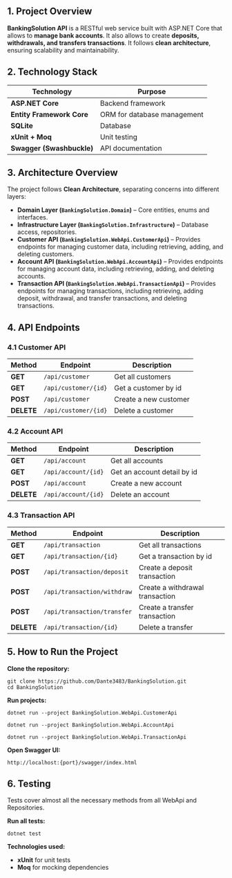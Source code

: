 ## **1. Project Overview**

**BankingSolution API** is a RESTful web service built with ASP.NET Core that allows to **manage bank accounts**. It also allows to create **deposits, withdrawals, and transfers transactions**. It follows **clean architecture**, ensuring scalability and maintainability.

## **2. Technology Stack**

| Technology                | Purpose                     |
| ------------------------- | --------------------------- |
| **ASP.NET Core**          | Backend framework           |
| **Entity Framework Core** | ORM for database management |
| **SQLite**                | Database                    |
| **xUnit + Moq**           | Unit testing                |
| **Swagger (Swashbuckle)** | API documentation           |

## **3. Architecture Overview**

The project follows **Clean Architecture**, separating concerns into different layers:

- **Domain Layer (`BankingSolution.Domain`)** – Core entities, enums and interfaces.
- **Infrastructure Layer (`BankingSolution.Infrastructure`)** – Database access, repositories.
- **Customer API (`BankingSolution.WebApi.CustomerApi`)** – Provides endpoints for managing customer data, including retrieving, adding, and deleting customers.
- **Account API (`BankingSolution.WebApi.AccountApi`)** – Provides endpoints for managing account data, including retrieving, adding, and deleting accounts.
- **Transaction API (`BankingSolution.WebApi.TransactionApi`)** – Provides endpoints for managing transactions, including retrieving, adding deposit, withdrawal, and transfer transactions, and deleting transactions.

## **4. API Endpoints**

### **4.1 Customer API**

| Method     | Endpoint             | Description           |
| ---------- | -------------------- | --------------------- |
| **GET**    | `/api/customer`      | Get all customers     |
| **GET**    | `/api/customer/{id}` | Get a customer by id  |
| **POST**   | `/api/customer`      | Create a new customer |
| **DELETE** | `/api/customer/{id}` | Delete a customer     |

### **4.2 Account API**

| Method     | Endpoint            | Description                 |
| ---------- | ------------------- | --------------------------- |
| **GET**    | `/api/account`      | Get all accounts            |
| **GET**    | `/api/account/{id}` | Get an account detail by id |
| **POST**   | `/api/account`      | Create a new account        |
| **DELETE** | `/api/account/{id}` | Delete an account           |

### **4.3 Transaction API**

| Method     | Endpoint                    | Description                     |
| ---------- | --------------------------- | ------------------------------- |
| **GET**    | `/api/transaction`          | Get all transactions            |
| **GET**    | `/api/transaction/{id}`     | Get a transaction by id         |
| **POST**   | `/api/transaction/deposit`  | Create a deposit transaction    |
| **POST**   | `/api/transaction/withdraw` | Create a withdrawal transaction |
| **POST**   | `/api/transaction/transfer` | Create a transfer transaction   |
| **DELETE** | `/api/transaction/{id}`     | Delete a transfer               |

## **5. How to Run the Project**

**Clone the repository:**

```
git clone https://github.com/Dante3483/BankingSolution.git
cd BankingSolution
```

**Run projects:**

```
dotnet run --project BankingSolution.WebApi.CustomerApi
```

```
dotnet run --project BankingSolution.WebApi.AccountApi
```

```
dotnet run --project BankingSolution.WebApi.TransactionApi
```

**Open Swagger UI:**

```
http://localhost:{port}/swagger/index.html
```

## **6. Testing**

Tests cover almost all the necessary methods from all WebApi and Repositories.

**Run all tests:**

```
dotnet test
```

**Technologies used:**

- **xUnit** for unit tests
- **Moq** for mocking dependencies
